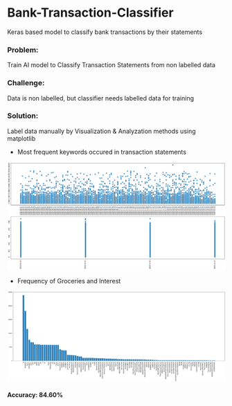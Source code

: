 # Bank-Transaction-Classifier
Keras based model to classify bank transactions by their statements

### Problem:
Train AI model to Classify Transaction Statements from non labelled data

### Challenge:
Data is non labelled, but classifier needs labelled data for training

### Solution:
Label data manually by Visualization & Analyzation methods using matplotlib

* Most frequent keywords occured in transaction statements

![visualization](https://github.com/heyJatin/Bank-Transaction-Classifier/blob/main/images/fre.png?raw=true)

* Frequency of Groceries and Interest

![visualization](https://github.com/heyJatin/Bank-Transaction-Classifier/blob/main/images/mo.png?raw=true)

#### Accuracy: 84.60%
